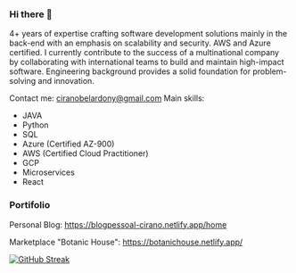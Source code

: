 ### Hi there 👋
4+ years of expertise crafting software development solutions mainly in the back-end with an emphasis on scalability and security. AWS and Azure certified. I currently contribute to the success of a multinational company by collaborating with international teams to build and maintain high-impact software. Engineering background provides a solid foundation for problem-solving and innovation.

Contact me: ciranobelardony@gmail.com
Main skills:
- JAVA
- Python
- SQL
- Azure (Certified AZ-900)
- AWS (Certified Cloud Practitioner)
- GCP
- Microservices 
- React

### Portifolio
Personal Blog: https://blogpessoal-cirano.netlify.app/home

Marketplace "Botanic House": https://botanichouse.netlify.app/


[![GitHub Streak](https://github-readme-streak-stats.herokuapp.com?user=CiranoB&theme=dark&date_format=M%20j%5B%2C%20Y%5D)](https://git.io/streak-stats)
